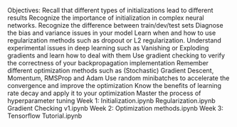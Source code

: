 Objectives:
Recall that different types of initializations lead to different results
Recognize the importance of initialization in complex neural networks.
Recognize the difference between train/dev/test sets
Diagnose the bias and variance issues in your model
Learn when and how to use regularization methods such as dropout or L2 regularization.
Understand experimental issues in deep learning such as Vanishing or Exploding gradients and learn how to deal with them
Use gradient checking to verify the correctness of your backpropagation implementation
Remember different optimization methods such as (Stochastic) Gradient Descent, Momentum, RMSProp and Adam
Use random minibatches to accelerate the convergence and improve the optimization
Know the benefits of learning rate decay and apply it to your optimization
Master the process of hyperparameter tuning
Week 1:
Initialization.ipynb
Regularization.ipynb
Gradient Checking v1.ipynb
Week 2:
Optimization methods.ipynb
Week 3:
Tensorflow Tutorial.ipynb
